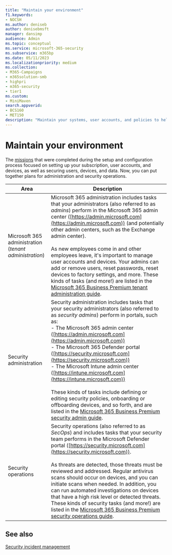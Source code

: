 ```yaml
---
title: "Maintain your environment"
f1.keywords:
- NOCSH
ms.author: deniseb
author: denisebmsft
manager: dansimp
audience: Admin
ms.topic: conceptual
ms.service: microsoft-365-security
ms.subservice: m365bp
ms.date: 05/11/2023
ms.localizationpriority: medium
ms.collection: 
- M365-Campaigns
- m365solution-smb
- highpri
- m365-security
- tier1
ms.custom:
- MiniMaven
search.appverid:
- BCS160
- MET150
description: "Maintain your systems, user accounts, and policies to help protect against cyberattacks."
---
```


# Maintain your environment

The [missions](index.md) that were completed during the setup and configuration process focused on setting up your subscription, user accounts, and devices, as well as securing users, devices, and data. Now, you can put together plans for administration and security operations.

| Area | Description |
|---|---|
| Microsoft 365 administration<br/>(*tenant administration*) | Microsoft 365 administration includes tasks that your administrators (also referred to as *admins*) perform in the Microsoft 365 admin center ([https://admin.microsoft.com](https://admin.microsoft.com)) (and potentially other admin centers, such as the Exchange admin center). <br/><br/>As new employees come in and other employees leave, it's important to manage user accounts and devices. Your admins can add or remove users, reset passwords, reset devices to factory settings, and more. These kinds of tasks (and more!) are listed in the [Microsoft 365 Business Premium tenant administration guide](m365bp-admin-guide.md). |
| Security administration | Security administration includes tasks that your security administrators (also referred to as *security admins*) perform in portals, such as: <br/>- The Microsoft 365 admin center ([https://admin.microsoft.com](https://admin.microsoft.com)) <br/>- The Microsoft 365 Defender portal ([https://security.microsoft.com](https://security.microsoft.com))<br/>- The Microsoft Intune admin center ([https://intune.microsoft.com](https://intune.microsoft.com))<br/><br/>These kinds of tasks include defining or editing security policies, onboarding or offboarding devices, and so forth, and are listed in the [Microsoft 365 Business Premium security admin guide](m365bp-security-admin-guide.md). |
| Security operations | Security operations (also referred to as *SecOps*) and includes tasks that your security team performs in the Microsoft Defender portal ([https://security.microsoft.com](https://security.microsoft.com)). <br/><br/>As threats are detected, those threats must be reviewed and addressed. Regular antivirus scans should occur on devices, and you can initiate scans when needed. In addition, you can run automated investigations on devices that have a high risk level or detected threats. These kinds of security tasks (and more!) are listed in the [Microsoft 365 Business Premium security operations guide](m365bp-security-operations-guide.md). |


## See also

[Security incident management](m365bp-security-incident-management.md)  